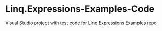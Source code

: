 # Linq.Expressions-Examples-Code
Visual Studio project with test code for [Linq.Expressions Examples](https://github.com/bruce-dunwiddie/Linq.Expressions-Examples) repo
